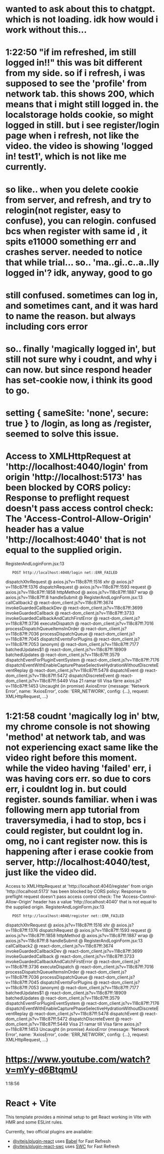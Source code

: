 # wanted to ask about this to chatgpt. which is not loading. idk how would i work without this...

# 1:22:50 "if im refreshed, im still logged in!!" this was bit different from my side. so if i refresh, i was supposed to see the 'profile' from network tab.  this shows 200, which means that i might still logged in. the localstorage holds cookie, so might logged in still. but i see register/login page when i refresh, not like the video. the video is showing 'logged in! test1', which is not like me currently. 

# so like.. when you delete cookie from server, and refresh, and try to relogin(not register, easy to confuse), you can relogin. confused bcs when register with same id , it spits e11000 something err and crashes server. needed to notice that while trial... so.. 'ma..gi..c..a..lly logged in'? idk, anyway, good to go

# still confused. sometimes can log in, and sometimes cant, and it was hard to name the reason. but always including cors error

# so.. finally 'magically logged in', but still not sure why i coudnt, and why i can now. but since respond header has set-cookie now, i think its good to go. 

# setting { sameSite: 'none', secure: true } to /login, as long as /register, seemed to solve this issue.

# Access to XMLHttpRequest at 'http://localhost:4040/login' from origin 'http://localhost:5173' has been blocked by CORS policy: Response to preflight request doesn't pass access control check: The 'Access-Control-Allow-Origin' header has a value 'http://localhost:4040' that is not equal to the supplied origin.
RegisterAndLoginForm.jsx:13 
        
        
       POST http://localhost:4040/login net::ERR_FAILED
dispatchXhrRequest @ axios.js?v=118c87ff:1516
xhr @ axios.js?v=118c87ff:1376
dispatchRequest @ axios.js?v=118c87ff:1593
request @ axios.js?v=118c87ff:1858
httpMethod @ axios.js?v=118c87ff:1887
wrap @ axios.js?v=118c87ff:8
handleSubmit @ RegisterAndLoginForm.jsx:13
callCallback2 @ react-dom_client.js?v=118c87ff:3674
invokeGuardedCallbackDev @ react-dom_client.js?v=118c87ff:3699
invokeGuardedCallback @ react-dom_client.js?v=118c87ff:3733
invokeGuardedCallbackAndCatchFirstError @ react-dom_client.js?v=118c87ff:3736
executeDispatch @ react-dom_client.js?v=118c87ff:7016
processDispatchQueueItemsInOrder @ react-dom_client.js?v=118c87ff:7036
processDispatchQueue @ react-dom_client.js?v=118c87ff:7045
dispatchEventsForPlugins @ react-dom_client.js?v=118c87ff:7053
(anonym) @ react-dom_client.js?v=118c87ff:7177
batchedUpdates$1 @ react-dom_client.js?v=118c87ff:18909
batchedUpdates @ react-dom_client.js?v=118c87ff:3579
dispatchEventForPluginEventSystem @ react-dom_client.js?v=118c87ff:7176
dispatchEventWithEnableCapturePhaseSelectiveHydrationWithoutDiscreteEventReplay @ react-dom_client.js?v=118c87ff:5478
dispatchEvent @ react-dom_client.js?v=118c87ff:5472
dispatchDiscreteEvent @ react-dom_client.js?v=118c87ff:5449
Visa 21 ramar till
Visa färre
axios.js?v=118c87ff:1453 Uncaught (in promise) AxiosError {message: 'Network Error', name: 'AxiosError', code: 'ERR_NETWORK', config: {…}, request: XMLHttpRequest, …}

# 1:21:58 coudnt 'magically log in' btw, my chrome console is not showing 'method' at network tab, and was not experiencing exact same like the video right before this moment. while the video having 'failed' err, i was having cors err. so due to cors err, i couldnt log in. but could register. sounds familiar. when i was following mern app tutorial from traversymedia, i had to stop, bcs i could register, but couldnt log in. omg, no i cant register now. this is happening after i erase cookie from server, http://localhost:4040/test, just like the video did. 

Access to XMLHttpRequest at 'http://localhost:4040/register' from origin 'http://localhost:5173' has been blocked by CORS policy: Response to preflight request doesn't pass access control check: The 'Access-Control-Allow-Origin' header has a value 'http://localhost:4040' that is not equal to the supplied origin.
RegisterAndLoginForm.jsx:13 
        
        
       POST http://localhost:4040/register net::ERR_FAILED
dispatchXhrRequest @ axios.js?v=118c87ff:1516
xhr @ axios.js?v=118c87ff:1376
dispatchRequest @ axios.js?v=118c87ff:1593
request @ axios.js?v=118c87ff:1858
httpMethod @ axios.js?v=118c87ff:1887
wrap @ axios.js?v=118c87ff:8
handleSubmit @ RegisterAndLoginForm.jsx:13
callCallback2 @ react-dom_client.js?v=118c87ff:3674
invokeGuardedCallbackDev @ react-dom_client.js?v=118c87ff:3699
invokeGuardedCallback @ react-dom_client.js?v=118c87ff:3733
invokeGuardedCallbackAndCatchFirstError @ react-dom_client.js?v=118c87ff:3736
executeDispatch @ react-dom_client.js?v=118c87ff:7016
processDispatchQueueItemsInOrder @ react-dom_client.js?v=118c87ff:7036
processDispatchQueue @ react-dom_client.js?v=118c87ff:7045
dispatchEventsForPlugins @ react-dom_client.js?v=118c87ff:7053
(anonym) @ react-dom_client.js?v=118c87ff:7177
batchedUpdates$1 @ react-dom_client.js?v=118c87ff:18909
batchedUpdates @ react-dom_client.js?v=118c87ff:3579
dispatchEventForPluginEventSystem @ react-dom_client.js?v=118c87ff:7176
dispatchEventWithEnableCapturePhaseSelectiveHydrationWithoutDiscreteEventReplay @ react-dom_client.js?v=118c87ff:5478
dispatchEvent @ react-dom_client.js?v=118c87ff:5472
dispatchDiscreteEvent @ react-dom_client.js?v=118c87ff:5449
Visa 21 ramar till
Visa färre
axios.js?v=118c87ff:1453 Uncaught (in promise) AxiosError {message: 'Network Error', name: 'AxiosError', code: 'ERR_NETWORK', config: {…}, request: XMLHttpRequest, …}

# https://www.youtube.com/watch?v=mYy-d6BtqmU
1:18:56

# React + Vite

This template provides a minimal setup to get React working in Vite with HMR and some ESLint rules.

Currently, two official plugins are available:

- [@vitejs/plugin-react](https://github.com/vitejs/vite-plugin-react/blob/main/packages/plugin-react/README.md) uses [Babel](https://babeljs.io/) for Fast Refresh
- [@vitejs/plugin-react-swc](https://github.com/vitejs/vite-plugin-react-swc) uses [SWC](https://swc.rs/) for Fast Refresh

